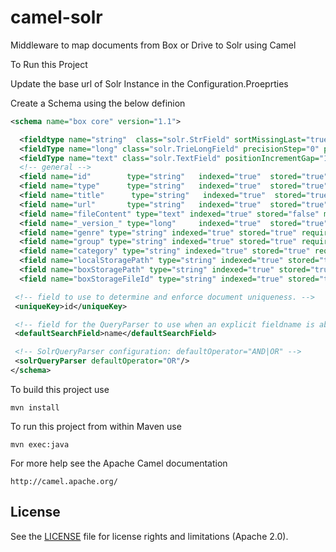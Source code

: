 # camel-solr

Middleware to map documents from Box or Drive to Solr using Camel

To Run this Project 

Update the base url of Solr Instance in the Configuration.Proeprties

Create a Schema using the below definion

```XML
<schema name="box core" version="1.1">

  <fieldtype name="string"  class="solr.StrField" sortMissingLast="true" omitNorms="true"/>
  <fieldType name="long" class="solr.TrieLongField" precisionStep="0" positionIncrementGap="0"/>
  <fieldType name="text" class="solr.TextField" positionIncrementGap="100"/>
  <!-- general -->
  <field name="id"        type="string"   indexed="true"  stored="true"  multiValued="false" required="true"/>
  <field name="type"      type="string"   indexed="true"  stored="true"  multiValued="false" /> 
  <field name="title"      type="string"   indexed="true"  stored="true"  multiValued="false" /> 
  <field name="url"       type="string"   indexed="true"  stored="true"  multiValued="true"/>
  <field name="fileContent" type="text" indexed="true" stored="false" multiValued="true"/>
  <field name="_version_" type="long"     indexed="true"  stored="true"/>
  <field name="genre" type="string" indexed="true" stored="true" required="true" multiValued="false" />
  <field name="group" type="string" indexed="true" stored="true" required="true" multiValued="false" />
  <field name="category" type="string" indexed="true" stored="true" required="true" multiValued="false" />
  <field name="localStoragePath" type="string" indexed="true" stored="true" required="true" multiValued="false" />
  <field name="boxStoragePath" type="string" indexed="true" stored="true" required="true" multiValued="false" />
  <field name="boxStorageFileId" type="string" indexed="true" stored="true" required="true" multiValued="false" />

 <!-- field to use to determine and enforce document uniqueness. -->
 <uniqueKey>id</uniqueKey>

 <!-- field for the QueryParser to use when an explicit fieldname is absent -->
 <defaultSearchField>name</defaultSearchField>

 <!-- SolrQueryParser configuration: defaultOperator="AND|OR" -->
 <solrQueryParser defaultOperator="OR"/>
</schema>
```
To build this project use

    mvn install

To run this project from within Maven use

    mvn exec:java

For more help see the Apache Camel documentation

    http://camel.apache.org/

## License
 
See the [LICENSE](LICENSE.md) file for license rights and limitations (Apache 2.0).
